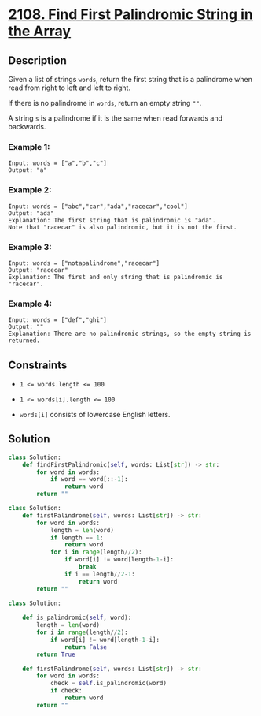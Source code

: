 # [2108. Find First Palindromic String in the Array](https://leetcode.com/problems/find-first-palindromic-string-in-the-array/description/?envType=daily-question&envId=2024-02-13)

## Description

Given a list of strings `words`, return the first string that is a palindrome when read from right to left and left to right.

If there is no palindrome in `words`, return an empty string `""`.

A string `s` is a palindrome if it is the same when read forwards and backwards.

### Example 1:

```
Input: words = ["a","b","c"]
Output: "a"
```

### Example 2:

```
Input: words = ["abc","car","ada","racecar","cool"]
Output: "ada"
Explanation: The first string that is palindromic is "ada".
Note that "racecar" is also palindromic, but it is not the first.
```

### Example 3:

```
Input: words = ["notapalindrome","racecar"]
Output: "racecar"
Explanation: The first and only string that is palindromic is "racecar".
```


### Example 4:

```
Input: words = ["def","ghi"]
Output: ""
Explanation: There are no palindromic strings, so the empty string is returned.
```


## Constraints

- `1 <= words.length <= 100`

- `1 <= words[i].length <= 100`

- `words[i]` consists of lowercase English letters.

## Solution

```python
class Solution:
    def findFirstPalindromic(self, words: List[str]) -> str:
        for word in words:
            if word == word[::-1]:
                return word
        return ""
```

```python
class Solution:
    def firstPalindrome(self, words: List[str]) -> str:
        for word in words:
            length = len(word)
            if length == 1:
                return word
            for i in range(length//2):
                if word[i] != word[length-1-i]:
                    break
                if i == length//2-1:
                    return word
        return ""
```

```python
class Solution:
    
    def is_palindromic(self, word):
        length = len(word)
        for i in range(length//2):
            if word[i] != word[length-1-i]:
                return False
        return True

    def firstPalindrome(self, words: List[str]) -> str:
        for word in words:
            check = self.is_palindromic(word)
            if check:
                return word
        return ""
```
